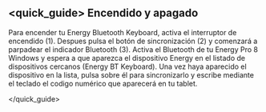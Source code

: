 ## <quick_guide> Encendido y apagado

Para encender tu Energy Bluetooth Keyboard, activa el interruptor de encendido (1). Despues pulsa el botón de sincronización (2) y comenzará a parpadear el indicador Bluetooth (3). Activa el Bluetooth de tu Energy Pro 8 Windows y espera a que aparezca el dispositivo Energy en el listado de dispositivos cercanos (Energy BT Keyboard). Una vez haya aparecido el dispositivo en la lista, pulsa sobre él para sincronizarlo y escribe mediante el teclado el codigo numérico que aparecerá en tu tablet.

</quick_guide>
